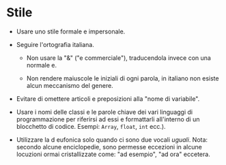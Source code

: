 # Stile
 - Usare uno stile formale e impersonale.

 - Seguire l'ortografia italiana.

   - Non usare la "&" ("e commerciale"), traducendola invece con una normale e.

   - Non rendere maiuscole le iniziali di ogni parola, in italiano non esiste alcun meccanismo del genere.

 - Evitare di omettere articoli e preposizioni alla "nome di variabile".

 - Usare i nomi delle classi e le parole chiave dei vari linguaggi di programmazione per riferirsi ad essi e formattarli all'interno di un blocchetto di codice. Esempi: `Array`, `float`, `int` ecc.).

 - Utilizzare la d eufonica solo quando ci sono due vocali *uguali*. Nota: secondo alcune enciclopedie, sono permesse eccezioni in alcune locuzioni ormai cristallizzate come: "ad esempio", "ad ora" eccetera.
